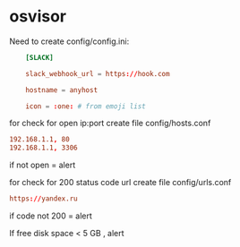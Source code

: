 # osvisor
Need to create config/config.ini:

```conf
    [SLACK]

    slack_webhook_url = https://hook.com

    hostname = anyhost

    icon = :one: # from emoji list
```
for check for open ip:port create file config/hosts.conf

```conf
192.168.1.1, 80
192.168.1.1, 3306
```
if not open = alert

for check for 200 status code url create file config/urls.conf

```conf
https://yandex.ru
```
if code not 200 = alert

If free disk space < 5 GB , alert

